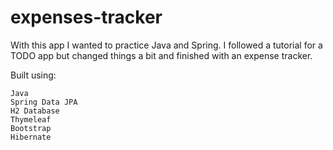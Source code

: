 # expenses-tracker

With this app I wanted to practice Java and Spring. I followed a tutorial for a TODO app but changed things a bit and finished with an expense tracker.

Built using:
    
    Java
    Spring Data JPA
    H2 Database
    Thymeleaf
    Bootstrap
    Hibernate

